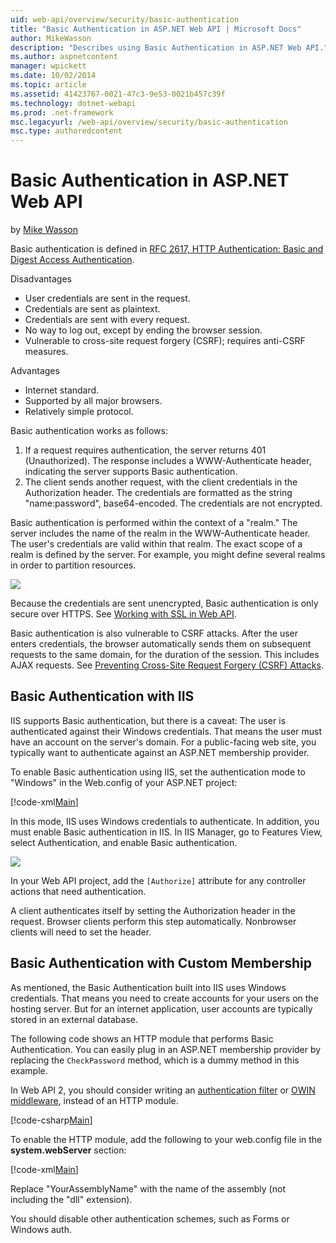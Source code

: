 ```yaml
---
uid: web-api/overview/security/basic-authentication
title: "Basic Authentication in ASP.NET Web API | Microsoft Docs"
author: MikeWasson
description: "Describes using Basic Authentication in ASP.NET Web API."
ms.author: aspnetcontent
manager: wpickett
ms.date: 10/02/2014
ms.topic: article
ms.assetid: 41423767-0021-47c3-9e53-0021b457c39f
ms.technology: dotnet-webapi
ms.prod: .net-framework
msc.legacyurl: /web-api/overview/security/basic-authentication
msc.type: authoredcontent
---
```

Basic Authentication in ASP.NET Web API
====================
by [Mike Wasson](https://github.com/MikeWasson)

Basic authentication is defined in [RFC 2617, HTTP Authentication: Basic and Digest Access Authentication](http://www.ietf.org/rfc/rfc2617.txt).

Disadvantages

- User credentials are sent in the request.
- Credentials are sent as plaintext.
- Credentials are sent with every request.
- No way to log out, except by ending the browser session.
- Vulnerable to cross-site request forgery (CSRF); requires anti-CSRF measures.

Advantages

- Internet standard.
- Supported by all major browsers.
- Relatively simple protocol.

Basic authentication works as follows:

1. If a request requires authentication, the server returns 401 (Unauthorized). The response includes a WWW-Authenticate header, indicating the server supports Basic authentication.
2. The client sends another request, with the client credentials in the Authorization header. The credentials are formatted as the string "name:password", base64-encoded. The credentials are not encrypted.

Basic authentication is performed within the context of a "realm." The server includes the name of the realm in the WWW-Authenticate header. The user's credentials are valid within that realm. The exact scope of a realm is defined by the server. For example, you might define several realms in order to partition resources.

![](basic-authentication/_static/image1.png)

Because the credentials are sent unencrypted, Basic authentication is only secure over HTTPS. See [Working with SSL in Web API](working-with-ssl-in-web-api.md).

Basic authentication is also vulnerable to CSRF attacks. After the user enters credentials, the browser automatically sends them on subsequent requests to the same domain, for the duration of the session. This includes AJAX requests. See [Preventing Cross-Site Request Forgery (CSRF) Attacks](preventing-cross-site-request-forgery-csrf-attacks.md).

## Basic Authentication with IIS

IIS supports Basic authentication, but there is a caveat: The user is authenticated against their Windows credentials. That means the user must have an account on the server's domain. For a public-facing web site, you typically want to authenticate against an ASP.NET membership provider.

To enable Basic authentication using IIS, set the authentication mode to "Windows" in the Web.config of your ASP.NET project:

[!code-xml[Main](basic-authentication/samples/sample1.xml)]

In this mode, IIS uses Windows credentials to authenticate. In addition, you must enable Basic authentication in IIS. In IIS Manager, go to Features View, select Authentication, and enable Basic authentication.

![](basic-authentication/_static/image2.png)

In your Web API project, add the `[Authorize]` attribute for any controller actions that need authentication.

A client authenticates itself by setting the Authorization header in the request. Browser clients perform this step automatically. Nonbrowser clients will need to set the header.

## Basic Authentication with Custom Membership

As mentioned, the Basic Authentication built into IIS uses Windows credentials. That means you need to create accounts for your users on the hosting server. But for an internet application, user accounts are typically stored in an external database.

The following code shows an HTTP module that performs Basic Authentication. You can easily plug in an ASP.NET membership provider by replacing the `CheckPassword` method, which is a dummy method in this example.

In Web API 2, you should consider writing an [authentication filter](authentication-filters.md) or [OWIN middleware](../../../aspnet/overview/owin-and-katana/index.md), instead of an HTTP module.

[!code-csharp[Main](basic-authentication/samples/sample2.cs)]

To enable the HTTP module, add the following to your web.config file in the **system.webServer** section:

[!code-xml[Main](basic-authentication/samples/sample3.xml?highlight=4)]

Replace "YourAssemblyName" with the name of the assembly (not including the "dll" extension).

You should disable other authentication schemes, such as Forms or Windows auth.
